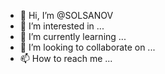 - 👋 Hi, I’m @SOLSANOV
- 👀 I’m interested in ...
- 🌱 I’m currently learning ...
- 💞️ I’m looking to collaborate on ...
- 📫 How to reach me ...

<!---
SOLSANOV/SOLSANOV is a ✨ special ✨ repository because its `README.md` (this file) appears on your GitHub profile.
You can click the Preview link to take a look at your changes.
--->

